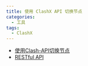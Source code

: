 ```yaml
---
title: 使用 ClashX API 切换节点
categories:
  - 工具
tags:
  - ClashX
---
```


- [使用Clash-API切换节点](https://sakronos.github.io/Note/2021/03/06/%E4%BD%BF%E7%94%A8Clash-APIj%E5%88%87%E6%8D%A2%E8%8A%82%E7%82%B9/)
- [RESTful API](https://clash.gitbook.io/doc/restful-api)
